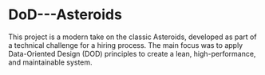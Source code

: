# DoD---Asteroids
This project is a modern take on the classic Asteroids, developed as part of a technical challenge for a hiring process. The main focus was to apply Data-Oriented Design (DOD) principles to create a lean, high-performance, and maintainable system.

